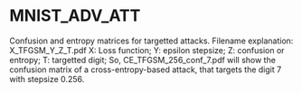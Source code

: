 # MNIST_ADV_ATT
Confusion and entropy matrices for targetted attacks.
Filename explanation:
X_TFGSM_Y_Z_T.pdf
X: Loss function;
Y: epsilon stepsize;
Z: confusion or entropy;
T: targetted digit;
So, CE_TFGSM_256_conf_7.pdf will show the confusion matrix of a cross-entropy-based attack, that targets the digit 7 with stepsize 0.256.
